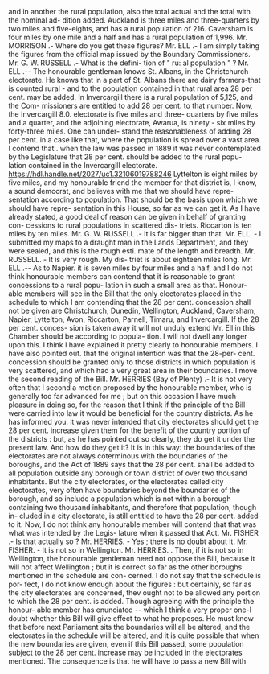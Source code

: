and in another the rural population, also the total actual and the total with the nominal ad- dition added. Auckland is three miles and three-quarters by two miles and five-eights, and has a rural population of 216. Caversham is four miles by one mile and a half and has a rural population of 1,996. Mr. MORRISON .- Where do you get these figures? Mr. ELL .- I am simply taking the figures from the official map issued by the Boundary Commissioners. Mr. G. W. RUSSELL .- What is the defini- tion of " ru: al population " ? Mr. ELL .-- The honourable gentleman knows St. Albans, in the Christchurch electorate. He knows that in a part of St. Albans there are dairy farmers-that is counted rural - and to the population contained in that rural area 28 per cent. may be added. In Invercargill there is a rural population of 5,125, and the Com- missioners are entitled to add 28 per cent. to that number. Now, the Invercargill 8.0. electorate is five miles and three- quarters by five miles and a quarter, and the adjoining electorate, Awarua, is ninety - six miles by forty-three miles. One can under- stand the reasonableness of adding 28 per cent. in a case like that, where the population is spread over a vast area. I contend that . when the law was passed in 1889 it was never contemplated by the Legislature that 28 per cent. should be added to the rural popu- lation contained in the Invercargill electorate. https://hdl.handle.net/2027/uc1.32106019788246 Lyttelton is eight miles by five miles, and my honourable friend the member for that district is, I know, a sound democrat, and believes with me that we should have repre- sentation according to population. That should be the basis upon which we should have repre- sentation in this House, so far as we can get it. As I have already stated, a good deal of reason can be given in behalf of granting con- cessions to rural populations in scattered dis- triets. Riccarton is ten miles by ten miles. Mr. G. W. RUSSELL .- It is far bigger than that. Mr. ELL. - I submitted my maps to a draught man in the Lands Department, and they were sealed, and this is the rough esti. mate of the length and breadth. Mr. RUSSELL. - It is very rough. My dis- triet is about eighteen miles long. Mr. ELL .-- As to Napier. it is seven miles by four miles and a half, and I do not think honourable members can contend that it is reasonable to grant concessions to a rural popu- lation in such a small area as that. Honour- able members will see in the Bill that the only electorates placed in the schedule to which I am contending that the 28 per cent. concession shall not be given are Christchurch, Dunedin, Wellington, Auckland, Caversham, Napier, Lyttelton, Avon, Riccarton, Parnell, Timaru, and Invercargill. If the 28 per cent. conces- sion is taken away it will not unduly extend Mr. Ell in this Chamber should be according to popula- tion. I will not dwell any longer upon this. I think I have explained it pretty clearly to honourable members. I have also pointed out. that the original intention was that the 28-per- cent. concession should be granted only to those districts in which population is very scattered, and which had a very great area in their boundaries. I move the second reading of the Bill. Mr. HERRIES (Bay of Plenty) .- It is not very often that I second a motion proposed by the honourable member, who is generally too far advanced for me ; but on this occasion I have much pleasure in doing so, for the reason that I think if the principle of the Bill were carried into law it would be beneficial for the country districts. As he has informed you. it was never intended that city electorates should get the 28 per cent. increase given them for the benefit of the country portion of the districts : but, as he has pointed out so clearly, they do get it under the present law. And how do they get it? It is in this way: the boundaries of the electorates are not always coterminous with the boundaries of the boroughs, and the Act of 1889 says that the 28 per cent. shall be added to all population outside any borough or town district of over two thousand inhabitants. But the city electorates, or the electorates called city electorates, very often have boundaries beyond the boundaries of the borough, and so include a population which is not within a borough containing two thousand inhabitants, and therefore that population, though in- cluded in a city electorate, is still entitled to have the 28 per cent. added to it. Now, I do not think any honourable member will contend that that was what was intended by the Legis- lature when it passed that Act. Mr. FISHER .- Is that actually so ? Mr. HERRIES. - Yes ; there is no doubt about it. Mr. FISHER. - It is not so in Wellington. Mr. HERRIES. . Then, if it is not so in Wellington, the honourable gentleman need not oppose the Bill, because it will not affect Wellington ; but it is correct so far as the other boroughs mentioned in the schedule are con- cerned. I do not say that the schedule is por- fect, I do not know enough about the figures : but certainly, so far as the city electorates are concerned, thev ought not to be allowed any portion to which the 28 per cent. is added. Though agreeing with the principle the honour- able member has enunciated -- which I think a very proper one-I doubt whether this Bill will give effect to what he proposes. He must know that before next Parliament sits the boundaries will all be altered, and the electorates in the schedule will be altered, and it is quite possible that when the new boundaries are given, even if this Bill passed, some population subject to the 28 per cent. increase may be included in the electorates mentioned. The consequence is that he will have to pass a new Bill with 